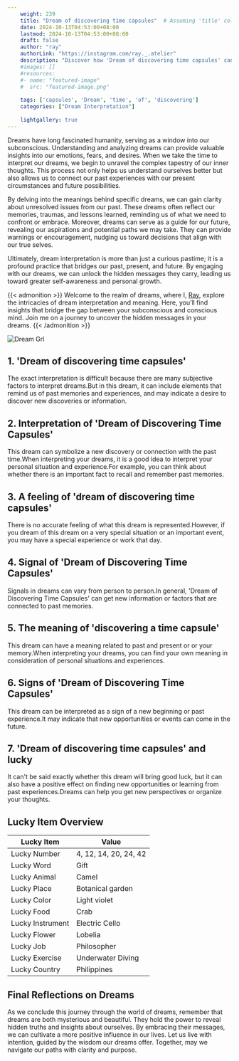 ```yaml
---
    weight: 239
    title: "Dream of discovering time capsules"  # Assuming 'title' column exists
    date: 2024-10-13T04:53:00+08:00
    lastmod: 2024-10-13T04:53:00+08:00
    draft: false
    author: "ray"
    authorLink: "https://instagram.com/ray._.atelier"
    description: "Discover how 'Dream of discovering time capsules' can interpret your future and uncover its significant meanings in your life."
    #images: []
    #resources:
    #- name: "featured-image"
    #  src: "featured-image.png"
    
    tags: ['capsules', 'Dream', 'time', 'of', 'discovering']
    categories: ["Dream Interpretation"]
    
    lightgallery: true
---
```

    
Dreams have long fascinated humanity, serving as a window into our subconscious. Understanding and analyzing dreams can provide valuable insights into our emotions, fears, and desires. When we take the time to interpret our dreams, we begin to unravel the complex tapestry of our inner thoughts. This process not only helps us understand ourselves better but also allows us to connect our past experiences with our present circumstances and future possibilities.

By delving into the meanings behind specific dreams, we can gain clarity about unresolved issues from our past. These dreams often reflect our memories, traumas, and lessons learned, reminding us of what we need to confront or embrace. Moreover, dreams can serve as a guide for our future, revealing our aspirations and potential paths we may take. They can provide warnings or encouragement, nudging us toward decisions that align with our true selves.

Ultimately, dream interpretation is more than just a curious pastime; it is a profound practice that bridges our past, present, and future. By engaging with our dreams, we can unlock the hidden messages they carry, leading us toward greater self-awareness and personal growth.

{{< admonition >}}
Welcome to the realm of dreams, where I, [Ray](https://instagram.com/ray._.atelier), explore the intricacies of dream interpretation and meaning. Here, you’ll find insights that bridge the gap between your subconscious and conscious mind. Join me on a journey to uncover the hidden messages in your dreams.
{{< /admonition >}}

![Dream Grl](https://cdn.pixabay.com/photo/2017/11/02/03/35/gothic-2910057_1280.jpg "Dream Grl")

## 1. 'Dream of discovering time capsules'
The exact interpretation is difficult because there are many subjective factors to interpret dreams.But in this dream, it can include elements that remind us of past memories and experiences, and may indicate a desire to discover new discoveries or information.

## 2. Interpretation of 'Dream of Discovering Time Capsules'
This dream can symbolize a new discovery or connection with the past time.When interpreting your dreams, it is a good idea to interpret your personal situation and experience.For example, you can think about whether there is an important fact to recall and remember past memories.

## 3. A feeling of 'dream of discovering time capsules'
There is no accurate feeling of what this dream is represented.However, if you dream of this dream on a very special situation or an important event, you may have a special experience or work that day.

## 4. Signal of 'Dream of Discovering Time Capsules'
Signals in dreams can vary from person to person.In general, 'Dream of Discovering Time Capsules' can get new information or factors that are connected to past memories.

## 5. The meaning of 'discovering a time capsule'
This dream can have a meaning related to past and present or or your memory.When interpreting your dreams, you can find your own meaning in consideration of personal situations and experiences.

## 6. Signs of 'Dream of Discovering Time Capsules'
This dream can be interpreted as a sign of a new beginning or past experience.It may indicate that new opportunities or events can come in the future.

## 7. 'Dream of discovering time capsules' and lucky
It can't be said exactly whether this dream will bring good luck, but it can also have a positive effect on finding new opportunities or learning from past experiences.Dreams can help you get new perspectives or organize your thoughts.

## Lucky Item Overview
| Lucky Item          | Value              |
|---------------|--------------------|
| Lucky Number        | 4, 12, 14, 20, 24, 42  |
| Lucky Word          | Gift |
| Lucky Animal        | Camel |
| Lucky Place         | Botanical garden     |
| Lucky Color         | Light violet     |
| Lucky Food          | Crab      |
| Lucky Instrument    | Electric Cello |
| Lucky Flower        | Lobelia    |
| Lucky Job           | Philosopher       |
| Lucky Exercise      | Underwater Diving  |
| Lucky Country       | Philippines    |


##  Final Reflections on Dreams

As we conclude this journey through the world of dreams, remember that dreams are both mysterious and beautiful. They hold the power to reveal hidden truths and insights about ourselves. By embracing their messages, we can cultivate a more positive influence in our lives. Let us live with intention, guided by the wisdom our dreams offer. Together, may we navigate our paths with clarity and purpose.
